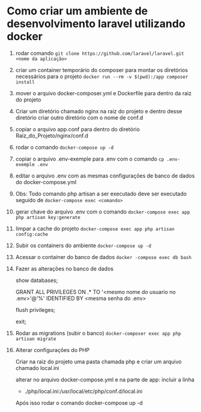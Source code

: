 # Como criar um ambiente de desenvolvimento laravel utilizando docker

1. rodar comando 
        `git clone https://github.com/laravel/laravel.git <nome da aplicação>`

2. criar um container temporário do composer para montar os diretórios necessários para o projeto
        `docker run --rm -v $(pwd):/app composer install`

3. mover o arquivo docker-composer.yml e Dockerfile para dentro da raiz do projeto

4. Criar um diretório chamado nginx na raiz do projeto e dentro desse diretório criar outro diretório com o nome de conf.d

5. copiar o arquivo app.conf para dentro do diretório Raiz_do_Projeto/nginx/conf.d

6. rodar o comando `docker-compose up -d` 

7. copiar o arquivo .env-exemple para .env com o comando 
        `cp .env-exemple .env`

8. editar o arquivo .env com as mesmas configurações de banco de dados do docker-compose.yml

9. Obs: Todo comando php artisan a ser executado deve ser executado seguido de `docker-compose exec <comando>`

10. gerar chave do arquivo .env com o comando
        `docker-compose exec app  php artisan key:generate`

11. limpar a cache do projeto
        `docker-compose exec app php artisan config:cache`

12. Subir os containers do ambiente
        `docker-compose up -d`

13. Acessar o container do banco de dados
        `docker -compose exec db bash`

14. Fazer as alterações no banco de dados

    show databases;

    GRANT ALL PRIVILEGES ON <nome do banco>.* TO '<mesmo nome do usuario no .env>'@'%' IDENTIFIED BY <mesma senha do .env>

    flush privileges;

    exit;

15. Rodar as migrations (subir o banco)
        `docker-composer exec app php artisan migrate` 

16. Alterar configurações do PHP

    Criar na raiz do projeto uma pasta chamada php e criar um arquivo chamado local.ini

    alterar no arquivo docker-compose.yml e na  parte de app: incluir a linha

    - ./php/local.ini:/usr/local/etc/php/conf.d/local.ini

    Após isso rodar o comando docker-compose up -d